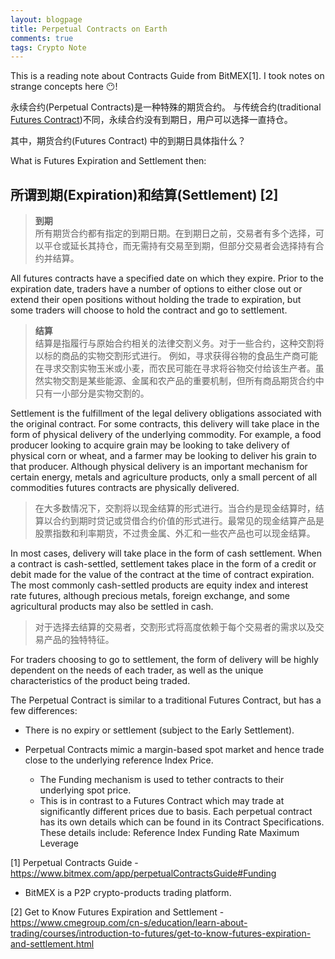 ```yaml
---
layout: blogpage
title: Perpetual Contracts on Earth
comments: true
tags: Crypto Note
---
```


This is a reading note about Contracts Guide from BitMEX[1]. I took notes on strange concepts here 😶!

永续合约(Perpetual Contracts)是一种特殊的期货合约。 与传统合约(traditional <ins>Futures Contract</ins>)不同，永续合约没有到期日，用户可以选择一直持仓。

其中，期货合约(Futures Contract) 中的到期日具体指什么？

What is Futures Expiration and Settlement then:

## 所谓**到期(Expiration)**和**结算(Settlement)** [2]

> **到期** <br/>
> 所有期货合约都有指定的到期日期。在到期日之前，交易者有多个选择，可以平仓或延长其持仓，而无需持有交易至到期，但部分交易者会选择持有合约并结算。

All futures contracts have a specified date on which they expire. Prior to the expiration date, traders have a number of options to either close out or extend their open positions without holding the trade to expiration, but some traders will choose to hold the contract and go to settlement.


> **结算** <br/>
结算是指履行与原始合约相关的法律交割义务。对于一些合约，这种交割将以标的商品的实物交割形式进行。 例如，寻求获得谷物的食品生产商可能在寻求交割实物玉米或小麦，而农民可能在寻求将谷物交付给该生产者。虽然实物交割是某些能源、金属和农产品的重要机制，但所有商品期货合约中只有一小部分是实物交割的。

Settlement is the fulfillment of the legal delivery obligations associated with the original contract. For some contracts, this delivery will take place in the form of physical delivery of the underlying commodity. For example, a food producer looking to acquire grain may be looking to take delivery of physical corn or wheat, and a farmer may be looking to deliver his grain to that producer. Although physical delivery is an important mechanism for certain energy, metals and agriculture products, only a small percent of all commodities futures contracts are physically delivered.

> 在大多数情况下，交割将以现金结算的形式进行。当合约是现金结算时，结算以合约到期时贷记或贷借合约价值的形式进行。最常见的现金结算产品是股票指数和利率期货，不过贵金属、外汇和一些农产品也可以现金结算。 

In most cases, delivery will take place in the form of cash settlement. When a contract is cash-settled, settlement takes place in the form of a credit or debit made for the value of the contract at the time of contract expiration. The most commonly cash-settled products are equity index and interest rate futures, although precious metals, foreign exchange, and some agricultural products may also be settled in cash.

> 对于选择去结算的交易者，交割形式将高度依赖于每个交易者的需求以及交易产品的独特特征。

For traders choosing to go to settlement, the form of delivery will be highly dependent on the needs of each trader, as well as the unique characteristics of the product being traded.


The Perpetual Contract is similar to a traditional Futures Contract, but has a few differences:

- There is no expiry or settlement (subject to the Early Settlement).



- Perpetual Contracts mimic a margin-based spot market and hence trade close to the underlying reference Index Price. 
    - The Funding mechanism is used to tether contracts to their underlying spot price.
    - This is in contrast to a Futures Contract which may trade at significantly different prices due to basis.
Each perpetual contract has its own details which can be found in its Contract Specifications. These details include:
Reference Index
Funding Rate
Maximum Leverage


[1] Perpetual Contracts Guide - https://www.bitmex.com/app/perpetualContractsGuide#Funding
* BitMEX is a P2P crypto-products trading platform. 


[2] Get to Know Futures Expiration and Settlement - https://www.cmegroup.com/cn-s/education/learn-about-trading/courses/introduction-to-futures/get-to-know-futures-expiration-and-settlement.html